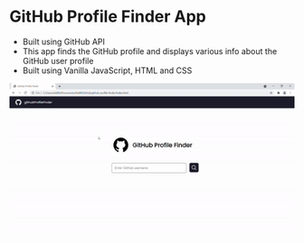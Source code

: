 # GitHub Profile Finder App

- Built using GitHub API
- This app finds the GitHub profile and displays various info about the GitHub user profile
- Built using Vanilla JavaScript, HTML and CSS

![GitHub Profile Finder App demo video](GitHubProfileFinder.gif)